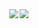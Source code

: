 <div>
<a href="https://readme-stats-cfgj2cxdy.vercel.app/api?username=keeganosler&count_private=true&show_icons=true&theme=tokyonight">
  <img align="left" src="https://readme-stats-cfgj2cxdy.vercel.app/api?username=keeganosler&count_private=true&show_icons=true" />
</a>
<a href="https://readme-stats-cfgj2cxdy.vercel.app/api/top-langs/?username=keeganosler&hide=php&theme=tokyonight">
  <img align="left" src="https://readme-stats-cfgj2cxdy.vercel.app/api/top-langs/?username=keeganosler&hide=php" />
</a>
</div>
